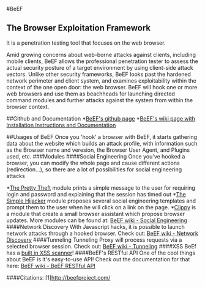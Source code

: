 #BeEF
## The Browser Exploitation Framework
It is a penetration testing tool that focuses on the web browser.

Amid growing concerns about web-borne attacks against clients, including mobile clients, BeEF allows the professional penetration tester to assess the actual security posture of a target environment by using client-side attack vectors. Unlike other security frameworks, BeEF looks past the hardened network perimeter and client system, and examines exploitability within the context of the one open door: the web browser. BeEF will hook one or more web browsers and use them as beachheads for launching directed command modules and further attacks against the system from within the browser context.

##Github and Documentation
*[BeEF's github page](https://github.com/beefproject/beef)
*[BeEF's wiki page with Installation Instructions and Documentation](https://github.com/beefproject/beef/wiki)

##Usages of BeEF
Once you 'hook' a browser with BeEF, it starts gathering data about the website which builds an attack profile, with information such as the Browser name and veresion, the Browser User Agent, and Plugins used, etc.
###Modules
####Social Engineering
Once you've hooked a browser, you can modify the whole page and cause different actions (redirection...), so there are a lot of possibilities for social engineering attacks

*[The Pretty Theft](https://github.com/beefproject/beef/wiki/Module%3A-Pretty-Theft) module prints a simple message to the user for requiring login and password and explaining that the session has timed out
*[The Simple Hijacker](https://github.com/beefproject/beef/wiki/Module%3A-Simple-Hijacker) module proposes several social engineering templates and prompt them to the user when he will click on a link on the page.
*[Clippy](https://github.com/beefproject/beef/wiki/Module%3A-Clippy) is a module that create a small browser assistant which propose browser updates.
More modules can be found at: [BeEF wiki - Social Engineering](https://github.com/beefproject/beef/wiki/Social-Engineering)
####Network Discovery
With Javascript hacks, it is possible to launch network attacks through a hooked browser. Check out: [BeEF wiki - Network Discovery](https://github.com/beefproject/beef/wiki/Network-discovery)
####Tunneling
Tunneling Proxy will process requests via a selected browser session. Check out: [BeEF wiki - Tunneling](https://github.com/beefproject/beef/wiki/Tunneling)
####XSS
BeEf has a [built in XSS scanner](https://github.com/beefproject/beef/wiki/Xss-Rays)!
####BeEF's RESTful API
One of the cool things about BeEF is it's easy-to-use API! Check out the documentation for that here: [BeEF wiki - BeEF RESTful API](https://github.com/beefproject/beef/wiki/BeEF-RESTful-API)


####Citations:
[1]http://beefproject.com/